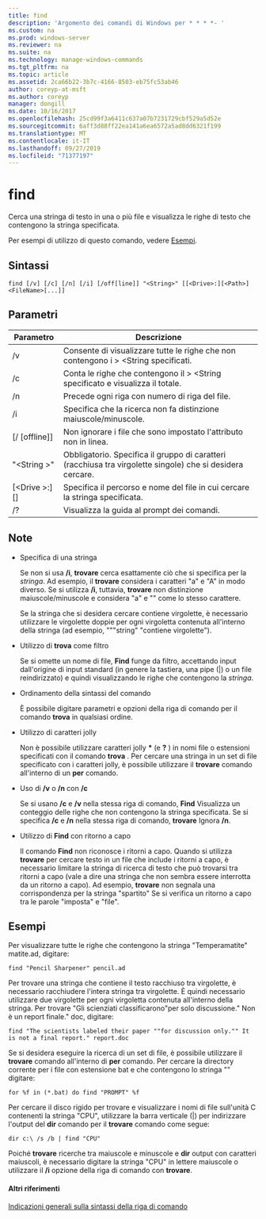 ```yaml
---
title: find
description: 'Argomento dei comandi di Windows per * * * *- '
ms.custom: na
ms.prod: windows-server
ms.reviewer: na
ms.suite: na
ms.technology: manage-windows-commands
ms.tgt_pltfrm: na
ms.topic: article
ms.assetid: 2ca66b22-3b7c-4166-8503-eb75fc53ab46
author: coreyp-at-msft
ms.author: coreyp
manager: dongill
ms.date: 10/16/2017
ms.openlocfilehash: 25cd99f3a6411c637a07b7231729cbf529a5d52e
ms.sourcegitcommit: 6aff3d88ff22ea141a6ea6572a5ad8dd6321f199
ms.translationtype: MT
ms.contentlocale: it-IT
ms.lasthandoff: 09/27/2019
ms.locfileid: "71377197"
---
```

# <a name="find"></a>find



Cerca una stringa di testo in una o più file e visualizza le righe di testo che contengono la stringa specificata.

Per esempi di utilizzo di questo comando, vedere [Esempi](#BKMK_examples).

## <a name="syntax"></a>Sintassi

```
find [/v] [/c] [/n] [/i] [/off[line]] "<String>" [[<Drive>:][<Path>]<FileName>[...]]
```

## <a name="parameters"></a>Parametri

|           Parametro           |                                              Descrizione                                               |
|-------------------------------|--------------------------------------------------------------------------------------------------------|
|              /v               |                    Consente di visualizzare tutte le righe che non contengono i > \<String specificati.                     |
|              /c               |              Conta le righe che contengono il > \<String specificato e visualizza il totale.              |
|              /n               |                            Precede ogni riga con numero di riga del file.                             |
|              /i               |                            Specifica che la ricerca non fa distinzione maiuscole/minuscole.                            |
|         [/ [offline]]          |                        Non ignorare i file che sono impostato l'attributo non in linea.                        |
|          "\<String >"          | Obbligatorio. Specifica il gruppo di caratteri (racchiusa tra virgolette singole) che si desidera cercare. |
| [\<Drive >:] [<Path>] <FileName> |        Specifica il percorso e nome del file in cui cercare la stringa specificata.        |
|              /?               |                                  Visualizza la guida al prompt dei comandi.                                  |

## <a name="remarks"></a>Note

-   Specifica di una stringa

    Se non si usa **/i**, **trovare** cerca esattamente ciò che si specifica per la *stringa*. Ad esempio, il **trovare** considera i caratteri "a" e "A" in modo diverso. Se si utilizza **/i**, tuttavia, **trovare** non distinzione maiuscole/minuscole e considera "a" e "" come lo stesso carattere.

    Se la stringa che si desidera cercare contiene virgolette, è necessario utilizzare le virgolette doppie per ogni virgoletta contenuta all'interno della stringa (ad esempio, """string" "contiene virgolette").
-   Utilizzo di **trova** come filtro

    Se si omette un nome di file, **Find** funge da filtro, accettando input dall'origine di input standard (in genere la tastiera, una pipe (|) o un file reindirizzato) e quindi visualizzando le righe che contengono la *stringa*.
-   Ordinamento della sintassi del comando

    È possibile digitare parametri e opzioni della riga di comando per il comando **trova** in qualsiasi ordine.
-   Utilizzo di caratteri jolly

    Non è possibile utilizzare caratteri jolly **&#42;** (e **?** ) in nomi file o estensioni specificati con il comando **trova** . Per cercare una stringa in un set di file specificato con i caratteri jolly, è possibile utilizzare il **trovare** comando all'interno di un **per** comando.
-   Uso di **/v** o **/n** con **/c**

    Se si usano **/c** e **/v** nella stessa riga di comando, **Find** Visualizza un conteggio delle righe che non contengono la stringa specificata. Se si specifica **/c** e **/n** nella stessa riga di comando, **trovare** Ignora **/n**.
-   Utilizzo di **Find** con ritorno a capo

    Il comando **Find** non riconosce i ritorni a capo. Quando si utilizza **trovare** per cercare testo in un file che include i ritorni a capo, è necessario limitare la stringa di ricerca di testo che può trovarsi tra ritorni a capo (vale a dire una stringa che non sembra essere interrotta da un ritorno a capo). Ad esempio, **trovare** non segnala una corrispondenza per la stringa "spartito" Se si verifica un ritorno a capo tra le parole "imposta" e "file".

## <a name="BKMK_examples"></a>Esempi

Per visualizzare tutte le righe che contengono la stringa "Temperamatite" matite.ad, digitare:
```
find "Pencil Sharpener" pencil.ad
```
Per trovare una stringa che contiene il testo racchiuso tra virgolette, è necessario racchiudere l'intera stringa tra virgolette. È quindi necessario utilizzare due virgolette per ogni virgoletta contenuta all'interno della stringa. Per trovare "Gli scienziati classificarono"per solo discussione." Non è un report finale." doc, digitare:
```
find "The scientists labeled their paper ""for discussion only."" It is not a final report." report.doc
```
Se si desidera eseguire la ricerca di un set di file, è possibile utilizzare il **trovare** comando all'interno di **per** comando. Per cercare la directory corrente per i file con estensione bat e che contengono lo stringa "" digitare:
```
for %f in (*.bat) do find "PROMPT" %f 
```
Per cercare il disco rigido per trovare e visualizzare i nomi di file sull'unità C contenenti la stringa "CPU", utilizzare la barra verticale (|) per indirizzare l'output del **dir** comando per il **trovare** comando come segue:
```
dir c:\ /s /b | find "CPU" 
```
Poiché **trovare** ricerche tra maiuscole e minuscole e **dir** output con caratteri maiuscoli, è necessario digitare la stringa "CPU" in lettere maiuscole o utilizzare il **/i** opzione della riga di comando con **trovare**.

#### <a name="additional-references"></a>Altri riferimenti

[Indicazioni generali sulla sintassi della riga di comando](command-line-syntax-key.md)